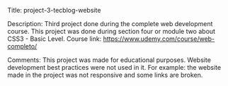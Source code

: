 Title: project-3-tecblog-website

Description: Third project done during the complete web development course. This project was done during section four or module two about CSS3 - Basic Level. Course link: https://www.udemy.com/course/web-completo/

Comments: This project was made for educational purposes. Website development best practices were not used in it. For example: 
the website made in the project was not responsive and some links are broken.
